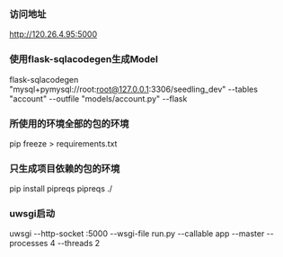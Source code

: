 ### 访问地址
http://120.26.4.95:5000

### 使用flask-sqlacodegen生成Model
flask-sqlacodegen "mysql+pymysql://root:root@127.0.0.1:3306/seedling_dev" --tables "account" --outfile "models/account.py" --flask

### 所使用的环境全部的包的环境
pip freeze > requirements.txt
### 只生成项目依赖的包的环境
pip install pipreqs
pipreqs ./

### uwsgi启动
uwsgi --http-socket :5000 --wsgi-file run.py --callable app --master --processes 4 --threads 2